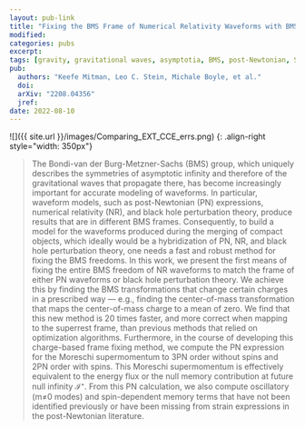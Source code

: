 ```yaml
---
layout: pub-link
title: "Fixing the BMS Frame of Numerical Relativity Waveforms with BMS Charges"
modified:
categories: pubs
excerpt:
tags: [gravity, gravitational waves, asymptotia, BMS, post-Newtonian, SXS, black holes, general relativity, numerical relativity, symmetry]
pub:
  authors: "Keefe Mitman, Leo C. Stein, Michale Boyle, et al."
  doi:
  arXiv: "2208.04356"
  jref:
date: 2022-08-10
---
```


![]({{ site.url }}/images/Comparing_EXT_CCE_errs.png)
{: .align-right style="width: 350px"}
> The Bondi-van der Burg-Metzner-Sachs (BMS) group, which uniquely
> describes the symmetries of asymptotic infinity and therefore of the
> gravitational waves that propagate there, has become increasingly
> important for accurate modeling of waveforms. In particular,
> waveform models, such as post-Newtonian (PN) expressions, numerical
> relativity (NR), and black hole perturbation theory, produce results
> that are in different BMS frames. Consequently, to build a model for
> the waveforms produced during the merging of compact objects, which
> ideally would be a hybridization of PN, NR, and black hole
> perturbation theory, one needs a fast and robust method for fixing
> the BMS freedoms. In this work, we present the first means of fixing
> the entire BMS freedom of NR waveforms to match the frame of either
> PN waveforms or black hole perturbation theory. We achieve this by
> finding the BMS transformations that change certain charges in a
> prescribed way — e.g., finding the center-of-mass transformation
> that maps the center-of-mass charge to a mean of zero. We find that
> this new method is 20 times faster, and more correct when mapping to
> the superrest frame, than previous methods that relied on
> optimization algorithms. Furthermore, in the course of developing
> this charge-based frame fixing method, we compute the PN expression
> for the Moreschi supermomentum to 3PN order without spins and 2PN
> order with spins. This Moreschi supermomentum is effectively
> equivalent to the energy flux or the null memory contribution at
> future null infinity ℐ⁺. From this PN calculation, we also compute
> oscillatory (m≠0 modes) and spin-dependent memory terms that have
> not been identified previously or have been missing from strain
> expressions in the post-Newtonian literature.
